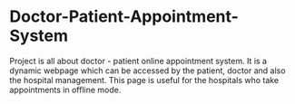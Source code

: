 # Doctor-Patient-Appointment-System
Project is all about doctor - patient online appointment system. It is a dynamic webpage which can be accessed by  the patient, doctor and also the hospital management. This page is useful for the hospitals who take appointments in offline mode.
